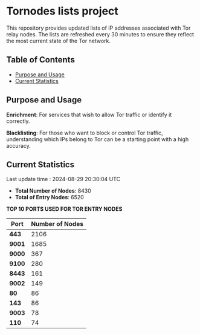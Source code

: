 # Tornodes lists project

This repository provides updated lists of IP addresses associated with Tor relay nodes. The lists are refreshed every 30 minutes to ensure they reflect the most current state of the Tor network.

## Table of Contents

- [Purpose and Usage](#purpose-and-usage)
- [Current Statistics](#current-statistics)


## Purpose and Usage

**Enrichment**: For services that wish to allow Tor traffic or identify it correctly.

**Blacklisting**: For those who want to block or control Tor traffic, understanding which IPs belong to Tor can be a starting point with a high accuracy.

## Current Statistics

Last update time : 2024-08-29 20:30:04 UTC

- **Total Number of Nodes**: 8430
- **Total of Entry Nodes**: 6520

**TOP 10 PORTS USED FOR TOR ENTRY NODES**

| **Port** | **Number of Nodes** |
|------|-----------------|
| **443**   | 2106  |
| **9001**   | 1685  |
| **9000**   | 367  |
| **9100**   | 280  |
| **8443**   | 161  |
| **9002**   | 149  |
| **80**   | 86  |
| **143**   | 86  |
| **9003**   | 78  |
| **110**   | 74  |

